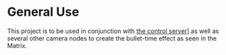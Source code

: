 # General Use

This project is to be used in conjunction with [the control server](https://github.com/ElBeenMachine/bullet-time-control-server)] as well as several other camera nodes to create the bullet-time effect as seen in the Matrix.
